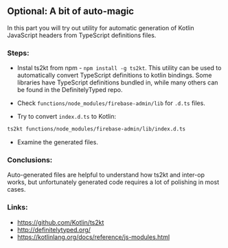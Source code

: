 ## Optional: A bit of auto-magic


In this part you will try out utility for automatic generation of Kotlin JavaScript headers from TypeScript definitions files.


### Steps: 

* Instal ts2kt from npm - `npm install -g ts2kt`. This utility can be used to automatically convert TypeScript definitions to kotlin bindings. Some libraries have TypeScript definitions bundled in, while many others can be found in the DefinitelyTyped repo.

 * Check `functions/node_modules/firebase-admin/lib` for `.d.ts` files. 

 * Try to convert `index.d.ts` to Kotlin:
 ``` sh
ts2kt functions/node_modules/firebase-admin/lib/index.d.ts
 ```

* Examine the generated files. 


### Conclusions:

Auto-generated files are helpful to understand how ts2kt and inter-op works, but unfortunately generated code requires a lot of polishing in most cases.


### Links: 

 * https://github.com/Kotlin/ts2kt
 * http://definitelytyped.org/
 * https://kotlinlang.org/docs/reference/js-modules.html